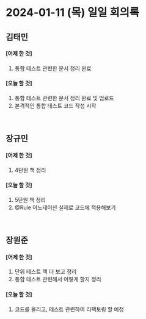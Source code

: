 # 2024-01-11 (목) 일일 회의록

## 김태민

#### [어제 한 것]

1. 통합 테스트 관련한 문서 정리 완료

#### [오늘 할 것]

1. 통합 테스트 관련한 문서 정리 완료 및 업로드
2. 본격적인 통합 테스트 코드 작성 시작

<br>

## 장규민

#### [어제 한 것]

1. 4단원 책 정리

#### [오늘 할 것]

1. 5단원 책 정리
2. @Rule 어노테이션 실제로 코드에 적용해보기

<br>

## 장원준

#### [어제 한 것]

1. 단위 테스트 책 더 보고 정리
2. 통합 테스트 관련해서 어떻게 할지 정리

#### [오늘 할 것]

1. 코드를 올리고, 테스트 관련하여 리팩토링 할 예정
